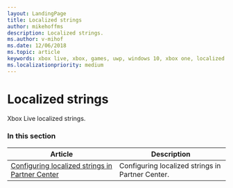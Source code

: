 ```yaml
---
layout: LandingPage
title: Localized strings
author: mikehoffms
description: Localized strings.
ms.author: v-mihof
ms.date: 12/06/2018
ms.topic: article
keywords: xbox live, xbox, games, uwp, windows 10, xbox one, localized strings
ms.localizationpriority: medium
---
```


# Localized strings

Xbox Live localized strings.


### In this section

| Article | Description |
|---------|-------------|
| [Configuring localized strings in Partner Center](../../../configure-xbl/dev-center/localized-strings.md) | Configuring localized strings in Partner Center. |
